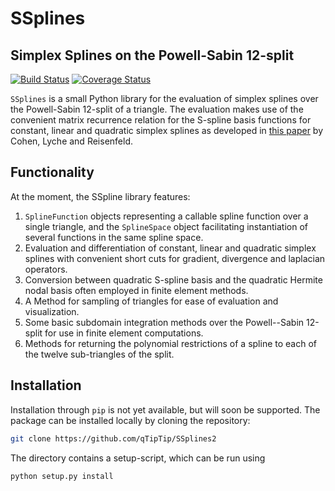 # SSplines
## Simplex Splines on the Powell-Sabin 12-split

[![Build Status](https://travis-ci.org/qTipTip/SSplines.svg?branch=master)](https://travis-ci.org/qTipTip/SSplines)
[![Coverage Status](https://coveralls.io/repos/github/qTipTip/SSplines2/badge.svg?branch=master)](https://coveralls.io/github/qTipTip/SSplines2?branch=master)

`SSplines` is a small Python library for the evaluation of simplex splines over
the Powell-Sabin 12-split of a triangle. The evaluation makes use of the
convenient matrix recurrence relation for the S-spline basis functions for
constant, linear and quadratic simplex splines as developed in [this
paper](http://www.ams.org/journals/mcom/2013-82-283/S0025-5718-2013-02664-6/S0025-5718-2013-02664-6.pdf) by
Cohen, Lyche and Reisenfeld.

## Functionality

At the moment, the SSpline library features:

1. `SplineFunction` objects representing a callable spline function over a
   single triangle, and the `SplineSpace` object facilitating instantiation of
   several functions in the same spline space.
2. Evaluation and differentiation of constant, linear and quadratic simplex
   splines with convenient short cuts for gradient, divergence and laplacian
   operators.
3. Conversion between quadratic S-spline basis and the quadratic Hermite nodal
   basis often employed in finite element methods.
4. A Method for sampling of triangles for ease of evaluation and visualization.
5. Some basic subdomain integration methods over the Powell--Sabin 12-split for
   use in finite element computations.
6. Methods for returning the polynomial restrictions of a spline to each of the
   twelve sub-triangles of the split.

## Installation

Installation through `pip` is not yet available, but will soon be supported.
The package can be installed locally by cloning the repository:

```bash
git clone https://github.com/qTipTip/SSplines2
```

The directory contains a setup-script, which can be run using
```python
python setup.py install
```
